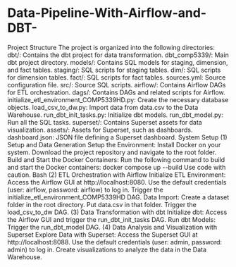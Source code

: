 # Data-Pipeline-With-Airflow-and-DBT-
Project Structure
The project is organized into the following directories:
dbt/: Contains the dbt project for data transformation.
dbt_comp5339/: Main dbt project directory.
models/: Contains SQL models for staging, dimension, and fact tables.
staging/: SQL scripts for staging tables.
dim/: SQL scripts for dimension tables.
fact/: SQL scripts for fact tables.
sources.yml: Source configuration file.
src/: Source SQL scripts.
airflow/: Contains Airflow DAGs for ETL orchestration.
dags/: Contains DAGs and related scripts for Airflow.
initialize_etl_environment_COMP5339HD.py: Create the necessary database objects.
load_csv_to_dw.py: Import data from data.csv to the Data Warehouse.
run_dbt_init_tasks.py: Initialize dbt models.
run_dbt_model.py: Run all the SQL tasks.
superset/: Contains Superset assets for data visualization.
assets/: Assets for Superset, such as dashboards.
dashboard.json: JSON file defining a Superset dashboard.
System Setup
(1) Setup and Data Generation
Setup the Environment:
Install Docker on your system.
Download the project repository and navigate to the root folder.
Build and Start the Docker Containers:
Run the following command to build and start the Docker containers:
docker compose up --build
Use code with caution.
Bash
(2) ETL Orchestration with Airflow
Initialize ETL Environment:
Access the Airflow GUI at http://localhost:8080.
Use the default credentials (user: airflow, password: airflow) to log in.
Trigger the initialize_etl_environment_COMP5339HD DAG.
Data Import:
Create a dataset folder in the root directory. Put data.csv in that folder.
Trigger the load_csv_to_dw DAG.
(3) Data Transformation with dbt
Initialize dbt:
Access the Airflow GUI and trigger the run_dbt_init_tasks DAG.
Run dbt Models:
Trigger the run_dbt_model DAG.
(4) Data Analysis and Visualization with Superset
Explore Data with Superset:
Access the Superset GUI at http://localhost:8088.
Use the default credentials (user: admin, password: admin) to log in.
Create visualizations to analyze the data in the Data Warehouse.
